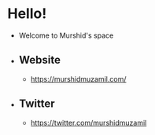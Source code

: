 # Hello!

- Welcome to Murshid's space
- ## Website
  - https://murshidmuzamil.com/
- ## Twitter
  - https://twitter.com/murshidmuzamil
